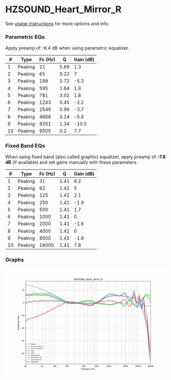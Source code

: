 # HZSOUND_Heart_Mirror_R
See [usage instructions](https://github.com/jaakkopasanen/AutoEq#usage) for more options and info.

### Parametric EQs
Apply preamp of -6.4 dB when using parametric equalizer.

|   # | Type    |   Fc (Hz) |    Q |   Gain (dB) |
|-----|---------|-----------|------|-------------|
|   1 | Peaking |        21 | 5.69 |         1.3 |
|   2 | Peaking |        65 | 0.22 |         7   |
|   3 | Peaking |       199 | 0.72 |        -5.3 |
|   4 | Peaking |       595 | 1.64 |         1.9 |
|   5 | Peaking |       781 | 3.02 |         1.8 |
|   6 | Peaking |      1243 | 0.45 |        -2.2 |
|   7 | Peaking |      2549 | 0.99 |        -3.7 |
|   8 | Peaking |      4668 | 3.24 |        -5.8 |
|   9 | Peaking |      9261 | 1.34 |       -10.5 |
|  10 | Peaking |      9505 | 0.2  |         7.7 |

### Fixed Band EQs
When using fixed band (also called graphic) equalizer, apply preamp of **-7.8 dB** (if available) and set gains manually with these parameters.

|   # | Type    |   Fc (Hz) |    Q |   Gain (dB) |
|-----|---------|-----------|------|-------------|
|   1 | Peaking |        31 | 1.41 |         6.2 |
|   2 | Peaking |        62 | 1.41 |         5   |
|   3 | Peaking |       125 | 1.41 |         2.1 |
|   4 | Peaking |       250 | 1.41 |        -1.9 |
|   5 | Peaking |       500 | 1.41 |         1.7 |
|   6 | Peaking |      1000 | 1.41 |         0   |
|   7 | Peaking |      2000 | 1.41 |        -1.6 |
|   8 | Peaking |      4000 | 1.41 |         0   |
|   9 | Peaking |      8000 | 1.41 |        -1.6 |
|  10 | Peaking |     16000 | 1.41 |         7.8 |

### Graphs
![](./HZSOUND_Heart_Mirror_R.png)
